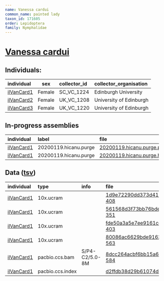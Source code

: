 ```yaml
---
name: Vanessa cardui
common_name: painted lady
taxon_id: 171605
order: Lepidoptera
family: Nymphalidae
---
```


# [Vanessa cardui](https://www.ebi.ac.uk/ena/data/taxonomy/v1/taxon/tax-id/171605)

## Individuals:

| individual | sex | collector_id | collector_organisation |
| :--------- | :-: | :----------- | :--------------------- |
| [ilVanCard1](ilVanCard1.md) | Female | SC_VC_1224 | Edinburgh University |
| [ilVanCard2](ilVanCard2.md) | Female | UK_VC_1208 | University of Edinburgh |
| [ilVanCard3](ilVanCard3.md) | Female | UK_VC_1220 | University of Edinburgh |

## In-progress assemblies

| individual | label | file |
| :--------- | :---- | :--- |
| [ilVanCard1](ilVanCard1.md) | 20200119.hicanu.purge | [20200119.hicanu.purge.prim.fasta.gz](https://darwin.cog.sanger.ac.uk/insects/Vanessa_cardui/ilVanCard1/assemblies/working/20200119.hicanu.purge/20200119.hicanu.purge.prim.fasta.gz) |
| [ilVanCard1](ilVanCard1.md) | 20200119.hicanu.purge | [20200119.hicanu.purge.htig.fasta.gz](https://darwin.cog.sanger.ac.uk/insects/Vanessa_cardui/ilVanCard1/assemblies/working/20200119.hicanu.purge/20200119.hicanu.purge.htig.fasta.gz) |

## Data ([tsv](Vanessa_cardui_data.tsv))

| individual | type | info | file |
| :--------- | :--- | :--- | :--- |
| [ilVanCard1](ilVanCard1.md) | 10x.ucram |  | [1d9e72290dd373d411b16d59c1ca9e06-408](https://darwin.cog.sanger.ac.uk/insects/Vanessa_cardui/ilVanCard1/genomic_data/10x/30996_8%235.cram) |
| [ilVanCard1](ilVanCard1.md) | 10x.ucram |  | [561568d3f73bb76bdec96c0bfc1335cf-351](https://darwin.cog.sanger.ac.uk/insects/Vanessa_cardui/ilVanCard1/genomic_data/10x/30996_8%236.cram) |
| [ilVanCard1](ilVanCard1.md) | 10x.ucram |  | [fde50a3a5e7ee9161cc4d00e428bce85-403](https://darwin.cog.sanger.ac.uk/insects/Vanessa_cardui/ilVanCard1/genomic_data/10x/30996_8%237.cram) |
| [ilVanCard1](ilVanCard1.md) | 10x.ucram |  | [80086ac6629bde916349e13b794ffc24-563](https://darwin.cog.sanger.ac.uk/insects/Vanessa_cardui/ilVanCard1/genomic_data/10x/30996_8%238.cram) |
| [ilVanCard1](ilVanCard1.md) | pacbio.ccs.bam | S/P4-C2/5.0-8M | [8dcc264acbf6bb15a6833115ac46b3d0-584](https://darwin.cog.sanger.ac.uk/insects/Vanessa_cardui/ilVanCard1/genomic_data/pacbio/m64094_191122_131326.bc1021_BAK8B_OA--bc1021_BAK8B_OA.ccs.bam) |
| [ilVanCard1](ilVanCard1.md) | pacbio.ccs.index |  | [d2ffdb38d29b61074dac9a1a87241eed](https://darwin.cog.sanger.ac.uk/insects/Vanessa_cardui/ilVanCard1/genomic_data/pacbio/m64094_191122_131326.bc1021_BAK8B_OA--bc1021_BAK8B_OA.ccs.bam.pbi) |
